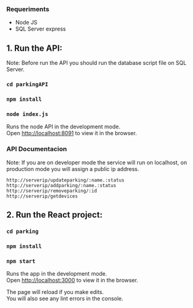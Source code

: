 ### Requeriments
* Node JS
* SQL Server express

## 1. Run the API:

Note: Before run the API you should run the database script file on SQL Server.

### `cd parkingAPI`
### `npm install`
### `node index.js`

Runs the node API in the development mode.<br>
Open [http://localhost:8091](http://localhost:8091) to view it in the browser.

### API Documentacion
Note: If you are on developer mode the service will run on localhost, on production mode you will assign a public ip address.

```
http://serverip/updateparking/:name.:status
http://serverip/addparking/:name.:status
http://serverip/removeparking/:id
http://serverip/getdevices
```

## 2. Run the React project:

### `cd parking`
### `npm install`
### `npm start`

Runs the app in the development mode.<br>
Open [http://localhost:3000](http://localhost:3000) to view it in the browser.

The page will reload if you make edits.<br>
You will also see any lint errors in the console.
